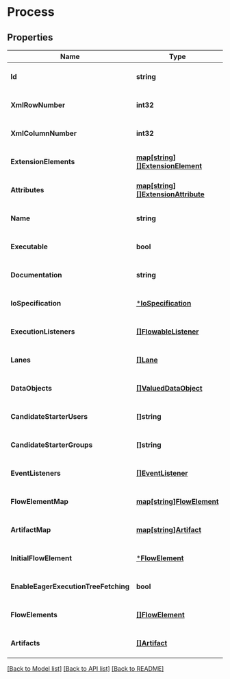 # Process

## Properties
Name | Type | Description | Notes
------------ | ------------- | ------------- | -------------
**Id** | **string** |  | [optional] [default to null]
**XmlRowNumber** | **int32** |  | [optional] [default to null]
**XmlColumnNumber** | **int32** |  | [optional] [default to null]
**ExtensionElements** | [**map[string][]ExtensionElement**](array.md) |  | [optional] [default to null]
**Attributes** | [**map[string][]ExtensionAttribute**](array.md) |  | [optional] [default to null]
**Name** | **string** |  | [optional] [default to null]
**Executable** | **bool** |  | [optional] [default to null]
**Documentation** | **string** |  | [optional] [default to null]
**IoSpecification** | [***IoSpecification**](IOSpecification.md) |  | [optional] [default to null]
**ExecutionListeners** | [**[]FlowableListener**](FlowableListener.md) |  | [optional] [default to null]
**Lanes** | [**[]Lane**](Lane.md) |  | [optional] [default to null]
**DataObjects** | [**[]ValuedDataObject**](ValuedDataObject.md) |  | [optional] [default to null]
**CandidateStarterUsers** | **[]string** |  | [optional] [default to null]
**CandidateStarterGroups** | **[]string** |  | [optional] [default to null]
**EventListeners** | [**[]EventListener**](EventListener.md) |  | [optional] [default to null]
**FlowElementMap** | [**map[string]FlowElement**](FlowElement.md) |  | [optional] [default to null]
**ArtifactMap** | [**map[string]Artifact**](Artifact.md) |  | [optional] [default to null]
**InitialFlowElement** | [***FlowElement**](FlowElement.md) |  | [optional] [default to null]
**EnableEagerExecutionTreeFetching** | **bool** |  | [optional] [default to null]
**FlowElements** | [**[]FlowElement**](FlowElement.md) |  | [optional] [default to null]
**Artifacts** | [**[]Artifact**](Artifact.md) |  | [optional] [default to null]

[[Back to Model list]](../README.md#documentation-for-models) [[Back to API list]](../README.md#documentation-for-api-endpoints) [[Back to README]](../README.md)

